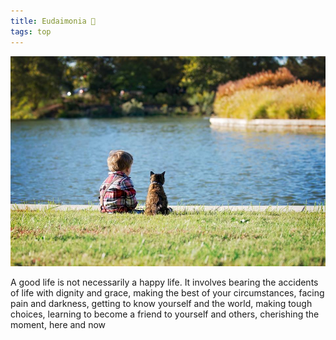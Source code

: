 ```yaml
---
title: Eudaimonia 🌱
tags: top
---
```


![](/assets/static/img/boy-and-cat.jpeg)

A good life is not necessarily a happy life. It involves bearing the accidents of life with dignity and grace, making the best of your circumstances, facing pain and darkness, getting to know yourself and the world, making tough choices, learning to become a friend to yourself and others, cherishing the moment, here and now







